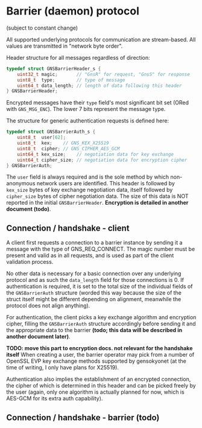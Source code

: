 # Barrier (daemon) protocol
(subject to constant change)

All supported underlying protocols for communication are stream-based.
All values are transmitted in "network byte order".

Header structure for all messages regardless of direction:
```c
typedef struct GNSBarrierHeader_s {
	uint32_t magic;       // "GnsR" for request, "GnsS" for response
	uint8_t  type;        // type of message
	uint64_t data_length; // length of data following this header
} GNSBarrierHeader;
```

Encrypted messages have their `type` field's most significant bit set (ORed with `GNS_MSG_ENC`). The lower 7 bits represent the message type.

The structure for generic authentication requests is defined here:
```c
typedef struct GNSBarrierAuth_s {
	uint8_t  user[62];
	uint8_t  kex;    // GNS_KEX_X25519
	uint8_t  cipher; // GNS_CIPHER_AES_GCM
	uint64_t kex_size;    // negotiation data for key exchange
	uint64_t cipher_size; // negotiation data for encryption cipher
} GNSBarrierAuth;
```
The `user` field is always required and is the sole method by which non-anonymous network users are identified.
This header is followed by `kex_size` bytes of key exchange negotiation data, itself followed by `cipher_size` bytes of cipher negotiation data. The size of this data is NOT reported in the initial `GNSBarrierHeader`. **Encryption is detailed in another document (todo)**.
## Connection / handshake - client

A client first requests a connection to a barrier instance by sending it a message with the type of GNS_REQ_CONNECT. The magic number must be present and valid as in all requests, and is used as part of the client validation process.

No other data is necessary for a basic connection over any underlying protocol and as such the `data_length` field for those connections is 0. If authentication is required, it is set to the total size of the individual fields of the `GNSBarrierAuth` structure (worded this way because the size of the struct itself might be different depending on alignment, meanwhile the protocol does not align anything).

For authentication, the client picks a key exchange algorithm and encryption cipher, filling the `GNSBarrierAuth` structure accordingly before sending it and the appropriate data to the barrier **(todo; this data will be described in another document later)**.

**TODO: move this part to encryption docs. not relevant for the handshake itself**
When creating a user, the barrier operator may pick from a number of OpenSSL EVP key exchange methods supported by gensokyonet (at the time of writing, I only have plans for X25519).

Authentication also implies the establishment of an encrypted connection, the cipher of which is determined in this header and can be picked freely by the user (again, only one algorithm is actually planned for now, which is AES-GCM for its extra auth capability).

## Connection / handshake - barrier (todo)